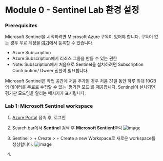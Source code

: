 # Module 0 - Sentinel Lab 환경 설정 

### Prerequisites

Microsoft Sentinel을 시작하려면 Microsoft Azure 구독이 있어야 합니다. 구독이 없는 경우 무료 계정을 [여기](https://azure.microsoft.com/en/free)에서 등록할 수 있습니다.

- Azure Subscription
- Azure Subscription에서 리소스 그룹을 만들 수 있는 권한
- Note: Subscription에서 처음으로 Sentinel을 설치하려면 Subscription Contribution/ Owner 권한이 필요합니다.

Microsoft Sentinel은 작업 공간에 처음 추가된 경우 처음 31일 동안 하루 최대 10GB의 데이터를 무료로 수집할 수 있는 '평가판 모드'를 제공합니다. Sentinel이 설치되면 평가판 모드임을 알리는 메시지가 표시됩니다.

### Lab 1: Microsoft Sentinel workspace

1.  [Azure Portal](http://portal.azure.com) 접속 후, 로그인
2.  Search bar에서 **Sentinel** 검색 후 **Microsoft Sentienl**클릭
   ![image](https://github.com/user-attachments/assets/f3822ef1-7e6c-4de4-a0c9-926ffc7db670)

3. Sentinel > + Create > + Create a new Workspace로 새로운 workspace를 생성합니다.
   ![image](https://github.com/user-attachments/assets/606bcb23-6949-4d76-8803-a1c4cf5df847)

4. 
